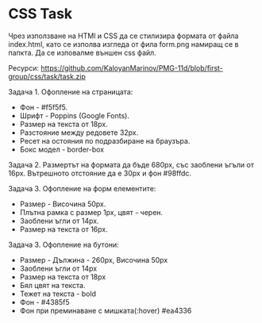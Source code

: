 
# CSS Task

Чрез използване на HTMl и CSS да се стилизира формата от файла index.html, като се изполва изгледа от фила form.png намиращ се в папкта. Да се изповалме външен css файл.

Ресурси: https://github.com/KaloyanMarinov/PMG-11d/blob/first-group/css/task/task.zip

Задача 1. Офопление на страницата:

- Фон - #f5f5f5.
- Шрифт - Poppins (Google Fonts).
- Размер на текста от 18px.
- Разстояние между редовете 32px.
- Ресет на остояния по подразбиране на браузъра.
- Бокс модел - border-box

Задача 2. Размертът на формата да бъде 680px, със заоблени ъгъли от 16px. Вътрешното отстояние да е 30px и фон #98ffdc.

Задача 3. Офопление на форм елементите:

- Размер - Височина 50px.
- Плътна рамка с размер 1px, цвят - черен.
- Заоблени ъгли от 14px.
- Размер на текста от 16px.

Задача 3. Офопление на бутони:

- Размер - Дължина - 260px, Височина 50px
- Заоблени ъгли от 14px
- Размер на текста от 18px
- Бял цвят на текста.
- Тежет на текста - bold
- Фон - #4385f5
- Фон при преминаване с мишката(:hover) #ea4336
